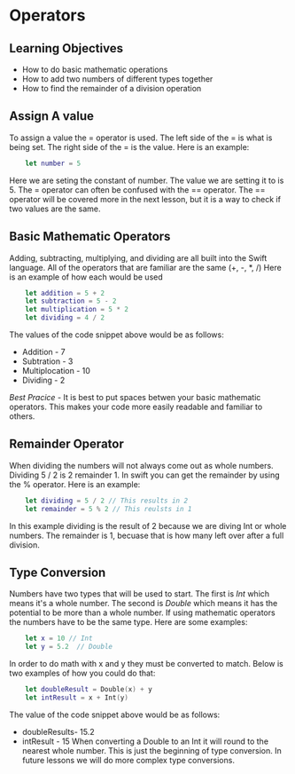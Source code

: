 # Operators

## Learning Objectives

- How to do basic mathematic operations
- How to add two numbers of different types together
- How to find the remainder of a division operation

## Assign A value

To assign a value the = operator is used. The left side of the = is what is being set. The right side of the = is the value. Here is an example:
```Swift
	let number = 5
```
Here we are seting the constant of number. The value we are setting it to is 5. The = operator can often be confused with the == operator. The == operator will be covered more in the next lesson, but it is a way to check if two values are the same.

## Basic Mathematic Operators

Adding, subtracting, multiplying, and dividing are all built into the Swift language. All of the operators that are familiar are the same (+, -, \*, /) Here is an example of how each would be used
```Swift
	let addition = 5 + 2
	let subtraction = 5 - 2
	let multiplication = 5 * 2
	let dividing = 4 / 2
```
The values of the code snippet above would be as follows:
- Addition - 7
- Subtration - 3
- Multiplocation - 10
- Dividing - 2

*Best Pracice* - It is best to put spaces betwen your basic mathematic operators. This makes your code more easily readable and familiar to others.


## Remainder Operator

When dividing the numbers will not always come out as whole numbers. Dividing 5 / 2 is 2 remainder 1. In swift you can get the remainder by using the % operator. Here is an example:
```Swift
	let dividing = 5 / 2 // This results in 2 
	let remainder = 5 % 2 // This reulsts in 1
```
In this example dividing is the result of 2 because we are diving Int or whole numbers. The remainder is 1, becuase that is how many left over after a full division.

## Type Conversion
Numbers have two types that will be used to start. The first is *Int* which means it's a whole number. The second is *Double* which means it has the potential to be more than a whole number. If using mathematic operators the numbers have to be the same type. Here are some examples:
```Swift
	let x = 10 // Int
	let y = 5.2  // Double
```
In order to do math with x and y they must be converted to match. Below is two examples of how you could do that:
```Swift
	let doubleResult = Double(x) + y
	let intResult = x + Int(y)
```
The value of the code snippet above would be as follows:
- doubleResults- 15.2
- intResult - 15
When converting a Double to an Int it will round to the nearest whole number. This is just the beginning of type conversion. In future lessons we will do more complex type conversions.
